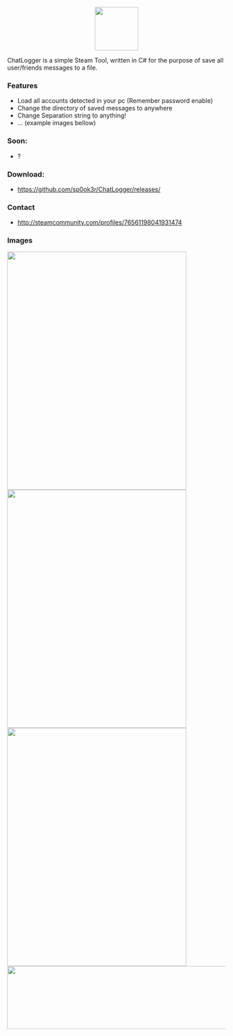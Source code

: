<p align="center">
  <img width="100" height="100" src="https://raw.githubusercontent.com/sp0ok3r/ChatLogger/master/img/ChatLogger_Logo.ico">
</p>
ChatLogger is a simple Steam Tool, written in C# for the purpose of save all user/friends messages to a file.

### Features
- Load all accounts detected in your pc (Remember password enable)
- Change the directory of saved messages to anywhere
- Change Separation string to anything!
- ... (example images bellow)

### Soon: 
- ?

### Download: 

- https://github.com/sp0ok3r/ChatLogger/releases/

### Contact
- http://steamcommunity.com/profiles/76561198041931474

### Images


<img align="left" width="413" height="548" src="https://raw.githubusercontent.com/sp0ok3r/ChatLogger/master/img/1.png"><br>
<img align="left" width="413" height="548" src="https://raw.githubusercontent.com/sp0ok3r/ChatLogger/master/img/2.png"><br>
<img align="left" width="413" height="548" src="https://raw.githubusercontent.com/sp0ok3r/ChatLogger/master/img/3.png"><br>
<p>
<img align="left" width="1050" height="145" src="https://raw.githubusercontent.com/sp0ok3r/ChatLogger/master/img/fileLogExample.png">
